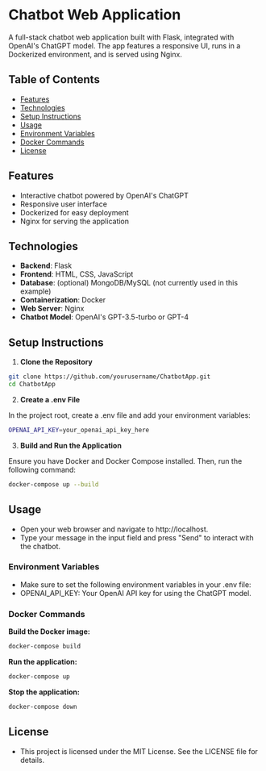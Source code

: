 # Chatbot Web Application

A full-stack chatbot web application built with Flask, integrated with OpenAI's ChatGPT model. The app features a responsive UI, runs in a Dockerized environment, and is served using Nginx.

## Table of Contents

- [Features](#features)
- [Technologies](#technologies)
- [Setup Instructions](#setup-instructions)
- [Usage](#usage)
- [Environment Variables](#environment-variables)
- [Docker Commands](#docker-commands)
- [License](#license)

## Features

- Interactive chatbot powered by OpenAI's ChatGPT
- Responsive user interface
- Dockerized for easy deployment
- Nginx for serving the application

## Technologies

- **Backend**: Flask
- **Frontend**: HTML, CSS, JavaScript
- **Database**: (optional) MongoDB/MySQL (not currently used in this example)
- **Containerization**: Docker
- **Web Server**: Nginx
- **Chatbot Model**: OpenAI's GPT-3.5-turbo or GPT-4

## Setup Instructions

1. **Clone the Repository**

```bash
git clone https://github.com/yourusername/ChatbotApp.git
cd ChatbotApp
```
2. **Create a .env File**
   
In the project root, create a .env file and add your environment variables:
```bash
OPENAI_API_KEY=your_openai_api_key_here
```

3. **Build and Run the Application**
   
Ensure you have Docker and Docker Compose installed. Then, run the following command:
```bash
docker-compose up --build
```

## Usage
   - Open your web browser and navigate to http://localhost.
   - Type your message in the input field and press "Send" to interact with the chatbot.
### Environment Variables
   - Make sure to set the following environment variables in your .env file:
   - OPENAI_API_KEY: Your OpenAI API key for using the ChatGPT model.
### Docker Commands
**Build the Docker image:**
```bash
docker-compose build
```
**Run the application:**
```bash
docker-compose up
```
**Stop the application:**
```bash
docker-compose down
```

## License
- This project is licensed under the MIT License. See the LICENSE file for details.
